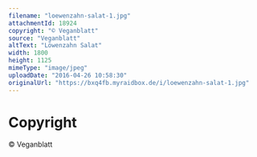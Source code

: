 ```yaml
---
filename: "loewenzahn-salat-1.jpg"
attachmentId: 18924
copyright: "© Veganblatt"
source: "Veganblatt"
altText: "Löwenzahn Salat"
width: 1800
height: 1125
mimeType: "image/jpeg"
uploadDate: "2016-04-26 10:58:30"
originalUrl: "https://bxq4fb.myraidbox.de/i/loewenzahn-salat-1.jpg"
---
```


# Copyright

© Veganblatt
